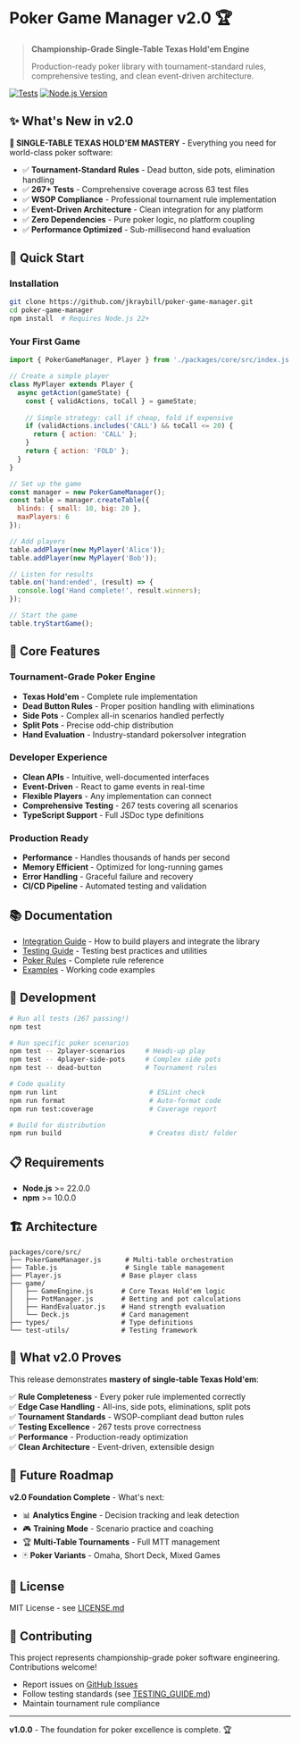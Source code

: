 # Poker Game Manager v2.0 🏆

> **Championship-Grade Single-Table Texas Hold'em Engine**
>
> Production-ready poker library with tournament-standard rules, comprehensive testing, and clean event-driven architecture.

[![Tests](https://github.com/jkraybill/poker-game-manager/actions/workflows/ci.yml/badge.svg)](https://github.com/jkraybill/poker-game-manager/actions/workflows/ci.yml)
[![Node.js Version](https://img.shields.io/badge/node-%3E%3D22.0.0-brightgreen.svg)](https://nodejs.org/)

## ✨ What's New in v2.0

**🎯 SINGLE-TABLE TEXAS HOLD'EM MASTERY** - Everything you need for world-class poker software:

- ✅ **Tournament-Standard Rules** - Dead button, side pots, elimination handling
- ✅ **267+ Tests** - Comprehensive coverage across 63 test files 
- ✅ **WSOP Compliance** - Professional tournament rule implementation
- ✅ **Event-Driven Architecture** - Clean integration for any platform
- ✅ **Zero Dependencies** - Pure poker logic, no platform coupling
- ✅ **Performance Optimized** - Sub-millisecond hand evaluation

## 🚀 Quick Start

### Installation
```bash
git clone https://github.com/jkraybill/poker-game-manager.git
cd poker-game-manager
npm install  # Requires Node.js 22+
```

### Your First Game
```javascript
import { PokerGameManager, Player } from './packages/core/src/index.js';

// Create a simple player
class MyPlayer extends Player {
  async getAction(gameState) {
    const { validActions, toCall } = gameState;
    
    // Simple strategy: call if cheap, fold if expensive
    if (validActions.includes('CALL') && toCall <= 20) {
      return { action: 'CALL' };
    }
    return { action: 'FOLD' };
  }
}

// Set up the game
const manager = new PokerGameManager();
const table = manager.createTable({
  blinds: { small: 10, big: 20 },
  maxPlayers: 6
});

// Add players
table.addPlayer(new MyPlayer('Alice'));
table.addPlayer(new MyPlayer('Bob'));

// Listen for results
table.on('hand:ended', (result) => {
  console.log('Hand complete!', result.winners);
});

// Start the game
table.tryStartGame();
```

## 🎲 Core Features

### Tournament-Grade Poker Engine
- **Texas Hold'em** - Complete rule implementation
- **Dead Button Rules** - Proper position handling with eliminations
- **Side Pots** - Complex all-in scenarios handled perfectly
- **Split Pots** - Precise odd-chip distribution
- **Hand Evaluation** - Industry-standard pokersolver integration

### Developer Experience
- **Clean APIs** - Intuitive, well-documented interfaces
- **Event-Driven** - React to game events in real-time
- **Flexible Players** - Any implementation can connect
- **Comprehensive Testing** - 267 tests covering all scenarios
- **TypeScript Support** - Full JSDoc type definitions

### Production Ready
- **Performance** - Handles thousands of hands per second
- **Memory Efficient** - Optimized for long-running games
- **Error Handling** - Graceful failure and recovery
- **CI/CD Pipeline** - Automated testing and validation

## 📚 Documentation

- [Integration Guide](./INTEGRATION.md) - How to build players and integrate the library
- [Testing Guide](./TESTING_GUIDE.md) - Testing best practices and utilities
- [Poker Rules](./POKER-RULES.md) - Complete rule reference
- [Examples](./examples/) - Working code examples

## 🧪 Development

```bash
# Run all tests (267 passing!)
npm test

# Run specific poker scenarios
npm test -- 2player-scenarios     # Heads-up play
npm test -- 4player-side-pots     # Complex side pots
npm test -- dead-button           # Tournament rules

# Code quality
npm run lint                       # ESLint check
npm run format                     # Auto-format code
npm run test:coverage              # Coverage report

# Build for distribution
npm run build                      # Creates dist/ folder
```

## 📋 Requirements

- **Node.js** >= 22.0.0
- **npm** >= 10.0.0

## 🏗️ Architecture

```
packages/core/src/
├── PokerGameManager.js      # Multi-table orchestration
├── Table.js                 # Single table management  
├── Player.js               # Base player class
├── game/
│   ├── GameEngine.js       # Core Texas Hold'em logic
│   ├── PotManager.js       # Betting and pot calculations
│   ├── HandEvaluator.js    # Hand strength evaluation
│   └── Deck.js             # Card management
├── types/                  # Type definitions
└── test-utils/             # Testing framework
```

## 🎯 What v2.0 Proves

This release demonstrates **mastery of single-table Texas Hold'em**:

✅ **Rule Completeness** - Every poker rule implemented correctly  
✅ **Edge Case Handling** - All-ins, side pots, eliminations, split pots  
✅ **Tournament Standards** - WSOP-compliant dead button rules  
✅ **Testing Excellence** - 267 tests prove correctness  
✅ **Performance** - Production-ready optimization  
✅ **Clean Architecture** - Event-driven, extensible design  

## 🚀 Future Roadmap

**v2.0 Foundation Complete** - What's next:

- 📊 **Analytics Engine** - Decision tracking and leak detection
- 🎮 **Training Mode** - Scenario practice and coaching
- 🏆 **Multi-Table Tournaments** - Full MTT management
- 🃏 **Poker Variants** - Omaha, Short Deck, Mixed Games

## 📄 License

MIT License - see [LICENSE.md](./LICENSE.md)

## 🙏 Contributing

This project represents championship-grade poker software engineering. Contributions welcome!

- Report issues on [GitHub Issues](https://github.com/jkraybill/poker-game-manager/issues)
- Follow testing standards (see [TESTING_GUIDE.md](./TESTING_GUIDE.md))
- Maintain tournament rule compliance

---

**v1.0.0** - The foundation for poker excellence is complete. 🏆